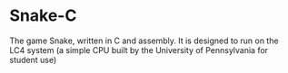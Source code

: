 # Snake-C
The game Snake, written in C and assembly. It is designed to run on the LC4 system (a simple CPU built by the University of Pennsylvania for student use)
